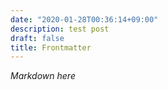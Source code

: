 ```yaml
---
date: "2020-01-28T00:36:14+09:00"
description: test post
draft: false
title: Frontmatter
---
```


*Markdown here*
